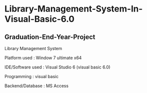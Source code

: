# Library-Management-System-In-Visual-Basic-6.0
## Graduation-End-Year-Project

Library Management System

Platform used : Window 7 ultimate x64

IDE/Software used : Visual Studio 6 (visual basic 6.0)

Programming : visual basic

Backend/Database : MS Access
